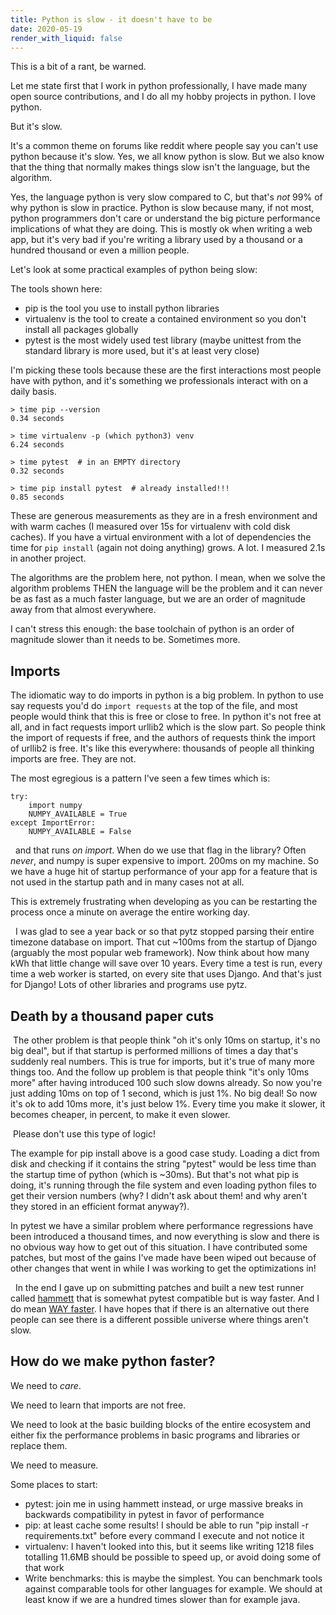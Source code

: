 ```yaml
---
title: Python is slow - it doesn't have to be
date: 2020-05-19 
render_with_liquid: false
---
```


This is a bit of a rant, be warned.

Let me state first that I work in python professionally, I have made many open source contributions, and I do all my hobby projects in python. I love python.   

But it's slow.

It's a common theme on forums like reddit where people say you can't use python because it's slow. Yes, we all know python is slow. But we also know that the thing that normally makes things slow isn't the language, but the algorithm. 

Yes, the language python is very slow compared to C, but that's *not* 99% of why python is slow in practice. Python is slow because many, if not most, python programmers don't care or understand the big picture performance implications of what they are doing. This is mostly ok when writing a web app, but it's very bad if you're writing a library used by a thousand or a hundred thousand or even a million people. 

Let's look at some practical examples of python being slow:

The tools shown here:

* pip is the tool you use to install python libraries
* virtualenv is the tool to create a contained environment so you don't install all packages globally
* pytest is the most widely used test library (maybe unittest from the standard library is more used, but it's at least very close)

I'm picking these tools because these are the first interactions most people have with python, and it's something we professionals interact with on a daily basis.


```
> time pip --version
0.34 seconds

> time virtualenv -p (which python3) venv
6.24 seconds

> time pytest  # in an EMPTY directory
0.32 seconds

> time pip install pytest  # already installed!!!
0.85 seconds
````

These are generous measurements as they are in a fresh environment and with warm caches (I measured over 15s for virtualenv with cold disk caches). If you have a virtual environment with a lot of dependencies the time for `pip install` (again not doing anything) grows. A lot. I measured 2.1s in another project.

The algorithms are the problem here, not python. I mean, when we solve the algorithm problems THEN the language will be the problem and it can never be as fast as a much faster language, but we are an order of magnitude away from that almost everywhere.

I can't stress this enough: the base toolchain of python is an order of magnitude slower than it needs to be. Sometimes more. 

## Imports

The idiomatic way to do imports in python is a big problem. In python to use say requests you'd do `import requests` at the top of the file, and most people would think that this is free or close to free. In python it's not free at all, and in fact requests import urllib2 which is the slow part. So people think the import of requests if free, and the authors of requests think the import of urllib2 is free. It's like this everywhere: thousands of people all thinking imports are free. They are not.  

The most egregious is a pattern I've seen a few times which is:

```
try:
	import numpy
	NUMPY_AVAILABLE = True
except ImportError:
	NUMPY_AVAILABLE = False
```

  and that runs _on import_. When do we use that flag in the library? Often _never_, and numpy is super expensive to import. 200ms on my machine. So we have a huge hit of startup performance of your app for a feature that is not used in the startup path and in many cases not at all.

This is extremely frustrating when developing as you can be restarting the process once a minute on average the entire working day. 

  I was glad to see a year back or so that pytz stopped parsing their entire timezone database on import. That cut ~100ms from the startup of Django (arguably the most popular web framework). Now think about how many kWh that little change will save over 10 years. Every time a test is run, every time a web worker is started, on every site that uses Django. And that's just for Django! Lots of other libraries and programs use pytz. 

## Death by a thousand paper cuts

 The other problem is that people think "oh it's only 10ms on startup, it's no big deal", but if that startup is performed millions of times a day that's suddenly real numbers. This is true for imports, but it's true of many more things too. And the follow up problem is that people think "it's only 10ms more" after having introduced 100 such slow downs already. So now you're just adding 10ms on top of 1 second, which is just 1%. No big deal! So now it's ok to add 10ms more, it's just below 1%. Every time you make it slower, it becomes cheaper, in percent, to make it even slower.

 Please don't use this type of logic!

The example for pip install above is a good case study. Loading a dict from disk and checking if it contains the string "pytest" would be less time than the startup time of python (which is ~30ms). But that's not what pip is doing, it's running through the file system and even loading python files to get their version numbers (why? I didn't ask about them! and why aren't they stored in an efficient format anyway?).

In pytest we have a similar problem where performance regressions have been introduced a thousand times, and now everything is slow and there is no obvious way how to get out of this situation. I have contributed some patches, but most of the gains I've made have been wiped out because of other changes that went in while I was working to get the optimizations in!

  In the end I gave up on submitting patches and built a new test runner called [hammett](https://github.com/boxed/hammett/) that is somewhat pytest compatible but is way faster. And I do mean [WAY faster](https://github.com/boxed/test-benchmarks). I have hopes that if there is an alternative out there people can see there is a different possible universe where things aren't slow. 

## How do we make python faster?

We need to _care_. 

We need to learn that imports are not free.

We need to look at the basic building blocks of the entire ecosystem and either fix the performance problems in basic programs and libraries or replace them. 

We need to measure.

Some places to start:
* pytest: join me in using hammett instead, or urge massive breaks in backwards compatibility in pytest in favor of performance
* pip: at least cache some results! I should be able to run "pip install -r requirements.txt" before every command I execute and not notice it
* virtualenv: I haven't looked into this, but it seems like writing 1218 files totalling 11.6MB should be possible to speed up, or avoid doing some of that work
* Write benchmarks: this is maybe the simplest. You can benchmark tools against comparable tools for other languages for example. We should at least know if we are a hundred times slower than for example java.
